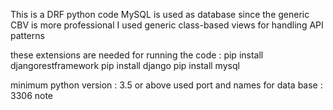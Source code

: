 This is a DRF python code
MySQL is used as database
since the generic CBV is more professional I used generic class-based views for handling API patterns

these extensions are needed for running the code :
pip install djangorestframework
pip install django
pip install mysql

minimum python version : 3.5 or above
used port and names for data base : 3306 note
